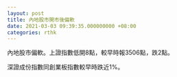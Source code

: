 ```yaml
---
layout: post
title: 內地股市開市後偏軟
date: 2021-03-03 09:39:35.000000000 +08:00
categories: rthk
---
```


內地股市偏軟。上證指數低開8點，較早時報3506點，跌2點。

深證成份指數同創業板指數較早時跌近1%。
